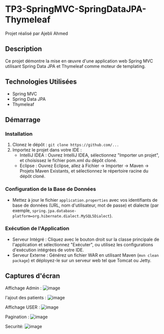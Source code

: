 

# TP3-SpringMVC-SpringDataJPA-Thymeleaf

Projet réalisé par Ajebli Ahmed


## Description

Ce projet démontre la mise en œuvre d'une application web Spring MVC utilisant Spring Data JPA et Thymeleaf comme moteur de templating.

## Technologies Utilisées

- Spring MVC
- Spring Data JPA
- Thymeleaf

## Démarrage

### Installation

1. Clonez le dépôt : `git clone https://github.com/...`
2. Importez le projet dans votre IDE :
   - IntelliJ IDEA : Ouvrez IntelliJ IDEA, sélectionnez "Importer un projet", et choisissez le fichier pom.xml du dépôt cloné.
   - Eclipse : Ouvrez Eclipse, allez à Fichier -> Importer -> Maven -> Projets Maven Existants, et sélectionnez le répertoire racine du dépôt cloné.
   
### Configuration de la Base de Données

- Mettez à jour le fichier `application.properties` avec vos identifiants de base de données (URL, nom d'utilisateur, mot de passe) et dialecte (par exemple, `spring.jpa.database-platform=org.hibernate.dialect.MySQL5Dialect`).

### Exécution de l'Application

- Serveur Intégré : Cliquez avec le bouton droit sur la classe principale de l'application et sélectionnez "Exécuter", ou utilisez les configurations d'exécution intégrées de votre IDE.
- Serveur Externe : Générez un fichier WAR en utilisant Maven (`mvn clean package`) et déployez-le sur un serveur web tel que Tomcat ou Jetty.



## Captures d'écran
Affichage Admin : 
![image](https://github.com/Ahmed-ajb/TP3-SPRIGN-MVC-Thylemeaf/assets/78688533/c61135ac-08e5-4442-a336-b2731ee2a926)

l'ajout des patients : 
![image](https://github.com/Ahmed-ajb/TP3-SPRIGN-MVC-Thylemeaf/assets/78688533/0feb9b9c-bd04-4fd4-af79-4610029a21fa)

Affichage USER : 
![image](https://github.com/Ahmed-ajb/TP3-SPRIGN-MVC-Thylemeaf/assets/78688533/f7ca65ae-1e94-496b-9afb-d257de900fc8)

Pagination : 
![image](https://github.com/Ahmed-ajb/TP3-SPRIGN-MVC-Thylemeaf/assets/78688533/9fdcdfac-bf33-4760-92cc-ea1bc1ba3304)


Securité: 
![image](https://github.com/Ahmed-ajb/TP3-SPRIGN-MVC-Thylemeaf/assets/78688533/f599925c-73f3-4d1d-9e88-431869cff36b)



